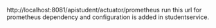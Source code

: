 http://localhost:8081/apistudent/actuator/prometheus  run this url for prometheus dependency and configuration is added in studentservice.
